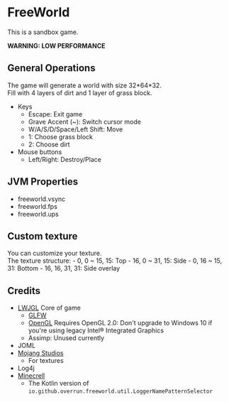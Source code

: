# FreeWorld

This is a sandbox game.

**WARNING: LOW PERFORMANCE**

## General Operations

The game will generate a world with size 32\*64\*32.  
Fill with 4 layers of dirt and 1 layer of grass block.

- Keys
    - Escape: Exit game
    - Grave Accent (~): Switch cursor mode
    - W/A/S/D/Space/Left Shift: Move
    - 1: Choose grass block
    - 2: Choose dirt
- Mouse buttons
    - Left/Right: Destroy/Place
    
## JVM Properties

- freeworld.vsync
- freeworld.fps
- freeworld.ups

## Custom texture

You can customize your texture.  
The texture structure:
    - 0, 0 ~ 15, 15: Top
    - 16, 0 ~ 31, 15: Side
    - 0, 16 ~ 15, 31: Bottom
    - 16, 16, 31, 31: Side overlay

## Credits

- [LWJGL](https://www.lwjgl.org/) Core of game
    - [GLFW](https://www.glfw.org/)
    - [OpenGL](https://www.opengl.org/) Requires OpenGL 2.0: Don't upgrade to Windows 10 if you're using legacy Intel® Integrated Graphics
    - Assimp: Unused currently
- JOML
- [Mojang Studios](https://mojang.com)
    - For textures
- Log4j
- [Minecrell](https://github.com/Minecrell/)
    - The Kotlin version of `io.github.overrun.freeworld.util.LoggerNamePatternSelector`

